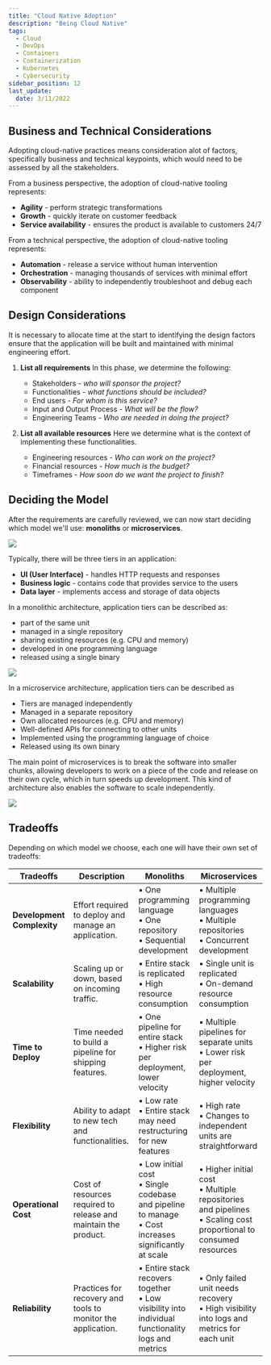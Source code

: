 ```yaml
---
title: "Cloud Native Adoption"
description: "Being Cloud Native"
tags:
  - Cloud
  - DevOps
  - Containers
  - Containerization
  - Kubernetes
  - Cybersecurity
sidebar_position: 12
last_update:
  date: 3/11/2022
---
```



## Business and Technical Considerations

Adopting cloud-native practices means consideration alot of factors, specifically business and technical keypoints, which would need to be assessed by all the stakeholders.

From a business perspective, the adoption of cloud-native tooling represents:

- **Agility** - perform strategic transformations
- **Growth** - quickly iterate on customer feedback
- **Service availability** - ensures the product is available to customers 24/7

From a technical perspective, the adoption of cloud-native tooling represents:

- **Automation** - release a service without human intervention
- **Orchestration** - managing thousands of services with minimal effort
- **Observability** - ability to independently troubleshoot and debug each component


## Design Considerations

It is necessary to allocate time at the start to identifying the design factors ensure that the application will be built and maintained with minimal engineering effort.

1. **List all requirements**
    In this phase, we determine the following:
    - Stakeholders - *who will sponsor the project?*
    - Functionalities - *what functions should be included?*
    - End users - *For whom is this service?*
    - Input and Output Process - *What will be the flow?*
    - Engineering Teams - *Who are needed in doing the project?*


2. **List all available resources**
    Here we determine what is the context of implementing these functionalities.
    - Engineering resources - *Who can work on the project?*
    - Financial resources - *How much is the budget?*
    - Timeframes - *How soon do we want the project to finish?*


## Deciding the Model

After the requirements are carefully reviewed, we can now start deciding which model we'll use: **monoliths** or **microservices**.


<div class='img-center'>

![](/img/docs/udacity-suse-2-monoliths-micro.png)

</div>

Typically, there will be three tiers in an application:

<!-- ![](../../Images/udacity-suse-2-apptier.png) -->

- **UI (User Interface)** - handles HTTP requests and responses
- **Business logic** - contains code that provides service to the users
- **Data layer** - implements access and storage of data objects

In a monolithic architecture, application tiers can be described as:

- part of the same unit
- managed in a single repository
- sharing existing resources (e.g. CPU and memory)
- developed in one programming language
- released using a single binary
 

<div class='img-center'>

![](/img/docs/all-things-docker-k8s-monolith-vs-microservice.png)

</div>

In a microservice architecture, application tiers can be described as

- Tiers are managed independently
- Managed in a separate repository
- Own allocated resources (e.g. CPU and memory)
- Well-defined APIs for connecting to other units
- Implemented using the programming language of choice
- Released using its own binary
  
The main point of microservices is to break the software into smaller chunks, allowing developers to work on a piece of the code and release on their own cycle, which in turn speeds up development. This kind of architecture also enables the software to scale independently.

<div class='img-center'>

![](/img/docs/all-things-docker-k8s-microservice-booking-application.png)

</div>


## Tradeoffs

Depending on which model we choose, each one will have their own set of tradeoffs:

| Tradeoffs               | Description                                                                                  | Monoliths                                                                                                                               | Microservices                                                                                                                          |
|-------------------------|----------------------------------------------------------------------------------------------|-----------------------------------------------------------------------------------------------------------------------------------------|----------------------------------------------------------------------------------------------------------------------------------------|
| **Development Complexity** | Effort required to deploy and manage an application.                                      | ▪️ One programming language  <br /> ▪️ One repository <br /> ▪️ Sequential development                                                     | ▪️ Multiple programming languages <br /> ▪️ Multiple repositories <br /> ▪️ Concurrent development                                           |
| **Scalability**         | Scaling up or down, based on incoming traffic.                                               | ▪️ Entire stack is replicated <br /> ▪️ High resource consumption                                                                         | ▪️ Single unit is replicated <br /> ▪️ On-demand resource consumption                                                                     |
| **Time to Deploy**      | Time needed to build a pipeline for shipping features.                                       | ▪️ One pipeline for entire stack <br /> ▪️ Higher risk per deployment, lower velocity                                                     | ▪️ Multiple pipelines for separate units <br /> ▪️ Lower risk per deployment, higher velocity                                             |
| **Flexibility**         | Ability to adapt to new tech and functionalities.                                            | ▪️ Low rate <br /> ▪️ Entire stack may need restructuring for new features                                                                | ▪️ High rate <br /> ▪️ Changes to independent units are straightforward                                                                   |
| **Operational Cost**    | Cost of resources required to release and maintain the product.                              | ▪️ Low initial cost <br /> ▪️ Single codebase and pipeline to manage <br /> ▪️ Cost increases significantly at scale                       | ▪️ Higher initial cost <br /> ▪️ Multiple repositories and pipelines <br /> ▪️ Scaling cost proportional to consumed resources               |
| **Reliability**         | Practices for recovery and tools to monitor the application.                                 | ▪️ Entire stack recovers together <br /> ▪️ Low visibility into individual functionality logs and metrics                                 | ▪️ Only failed unit needs recovery <br /> ▪️ High visibility into logs and metrics for each unit                                          |
